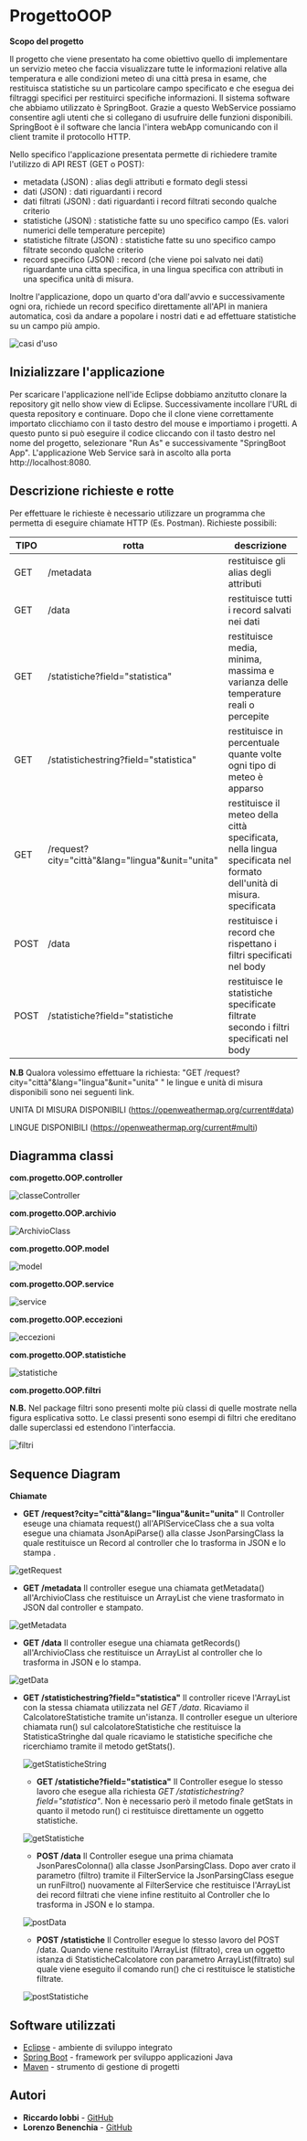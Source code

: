 # ProgettoOOP

**Scopo del progetto**

Il progetto che viene presentato ha come obiettivo quello di implementare un servizio meteo che faccia visualizzare tutte le informazioni relative alla temperatura e alle condizioni meteo di una città presa in esame, che restituisca statistiche su un particolare campo specificato e che esegua dei filtraggi specifici per restituirci specifiche informazioni. 
Il sistema software che abbiamo utilizzato è SpringBoot. Grazie a questo WebService possiamo consentire agli utenti che si collegano di usufruire delle funzioni disponibili. SpringBoot è il software che lancia l'intera webApp comunicando con il client tramite il protocollo HTTP.

Nello specifico l'applicazione presentata permette di richiedere tramite l'utilizzo di API REST (GET o POST):
* metadata (JSON) : alias degli attributi e formato degli stessi
* dati (JSON) : dati riguardanti i record
* dati filtrati (JSON) : dati riguardanti i record filtrati secondo qualche criterio
* statistiche (JSON) : statistiche fatte su uno specifico campo (Es. valori numerici delle temperature percepite)
* statistiche filtrate (JSON) :  statistiche fatte su uno specifico campo filtrate secondo qualche criterio
* record specifico (JSON) : record (che viene poi salvato nei dati) riguardante una citta specifica, in una lingua specifica con attributi in una specifica unità di misura.

Inoltre l'applicazione, dopo un quarto d'ora dall'avvio e successivamente ogni ora, richiede un record specifico direttamente all'API in maniera automatica, così da andare a popolare i nostri dati e ad effettuare statistiche su un campo più ampio.

![casi d'uso](/img/Casid'uso.png)

## Inizializzare l'applicazione
Per scaricare l'applicazione nell'ide Eclipse dobbiamo anzitutto clonare la repository git nello show view di Eclipse. Successivamente incollare l'URL di questa repository e continuare. Dopo che il clone viene correttamente importato clicchiamo con il tasto destro del mouse e importiamo i progetti. A questo punto si può eseguire il codice cliccando con il tasto destro nel nome del progetto, selezionare "Run As" e successivamente "SpringBoot App". L'applicazione Web Service sarà in ascolto alla porta http://localhost:8080.
## Descrizione richieste e rotte
Per effettuare le richieste è necessario utilizzare un programma che permetta di eseguire chiamate HTTP (Es. Postman). Richieste possibili:


|    TIPO        |rotta                          |descrizione                                |
|----------------|-------------------------------|-------------------------------------------|
|GET             |/metadata                      |restituisce gli alias degli attributi           |
|GET             |/data                          |restituisce tutti i record salvati nei dati     |
|GET             |/statistiche?field="statistica"      |restituisce media, minima, massima e varianza delle temperature reali o percepite     |
|GET           |/statistichestring?field="statistica"                          |restituisce in percentuale quante volte ogni tipo di meteo è apparso                                     |
|GET            |/request?city="città"&lang="lingua"&unit="unita"      |restituisce il meteo della città specificata, nella lingua specificata nel formato dell'unità di misura. specificata  |
|POST             |/data                          |restituisce i record che rispettano i filtri specificati nel body     |
|POST             |/statistiche?field="statistiche                          |restituisce le statistiche specificate filtrate secondo i filtri specificati nel body     |

**N.B** Qualora volessimo effettuare la richiesta: "GET /request?city="città"&lang="lingua"&unit="unita" " le lingue e unità di misura disponibili sono nei seguenti link.

UNITA DI MISURA DISPONIBILI (https://openweathermap.org/current#data)

LINGUE DISPONIBILI (https://openweathermap.org/current#multi)

## Diagramma classi

**com.progetto.OOP.controller**

![classeController](/img/ClasseController.png)

**com.progetto.OOP.archivio**

![ArchivioClass](/img/ArchivioClass.png)

**com.progetto.OOP.model**

![model](/img/model.png)

**com.progetto.OOP.service**

![service](/img/service.png)

**com.progetto.OOP.eccezioni**

![eccezioni](/img/eccezioni.png)

**com.progetto.OOP.statistiche**

![statistiche](/img/statistiche.png)

**com.progetto.OOP.filtri**

**N.B.** Nel package filtri sono presenti molte più classi di quelle mostrate nella figura esplicativa sotto. Le classi presenti sono esempi di filtri che ereditano dalle superclassi ed estendono l'interfaccia.

![filtri](/img/filtri.png)

## Sequence Diagram 

**Chiamate**

* **GET /request?city="città"&lang="lingua"&unit="unita"**   Il Controller eseuge una chiamata request() all'APIServiceClass che a sua volta esegue una chiamata JsonApiParse() alla classe JsonParsingClass la quale restituisce un Record al controller che lo trasforma in JSON e lo stampa .

![getRequest](/img/getRequest.png)

* **GET /metadata** Il controller esegue una chiamata getMetadata() all'ArchivioClass che restituisce un ArrayList<Metadata> che viene trasformato in JSON dal controller e stampato.

![getMetadata](/img/getMetadata.png)

* **GET /data** Il controller esegue una chiamata getRecords() all'ArchivioClass che restituisce un ArrayList<Record> al controller che lo trasforma in JSON e lo stampa.

![getData](/img/getData.png)

* **GET /statistichestring?field="statistica"** Il controller riceve l'ArrayList<Record> con la stessa chiamata utilizzata nel  *GET /data*. Ricaviamo il CalcolatoreStatistiche tramite un'istanza. Il controller esegue un ulteriore chiamata run() sul calcolatoreStatistiche che restituisce la StatisticaStringhe dal quale ricaviamo le statistiche specifiche che ricerchiamo tramite il metodo getStats().
  
  ![getStatisticheString](/img/getStatisticheString.PNG)
  
  * **GET /statistiche?field="statistica"** Il Controller esegue lo stesso lavoro che esegue alla richiesta *GET /statistichestring?field="statistica"*. Non è necessario però il metodo finale getStats in quanto il metodo run() ci restituisce direttamente un oggetto statistiche.
  
  ![getStatistiche](/img/getStatistiche.png)
  
  * **POST /data** Il Controller esegue una prima chiamata JsonParesColonna() alla classe JsonParsingClass. Dopo aver crato il parametro (filtro) tramite il FilterService la JsonParsingClass esegue un runFiltro() nuovamente al FilterService che restituisce l'ArrayList<Record> dei record filtrati che viene infine restituito al Controller che lo trasforma in JSON e lo stampa. 
  
  ![postData](/img/postData.png)
  
  * **POST /statistiche** Il Controller esegue lo stesso lavoro del POST /data. Quando viene restituito l'ArrayList<Record> (filtrato), crea un oggetto istanza di StatisticheCalcolatore con parametro ArrayList<Record>(filtrato) sul quale viene eseguito il comando run() che ci restituisce le statistiche filtrate.
  
  ![postStatistiche](/img/postStatistiche.png)
  
## Software utilizzati

* [Eclipse](https://www.eclipse.org/) - ambiente di sviluppo integrato
* [Spring Boot](https://spring.io/projects/spring-boot) - framework per  sviluppo applicazioni Java
* [Maven](https://maven.apache.org/) - strumento di gestione di progetti

## Autori

* **Riccardo Iobbi** - [GitHub](https://github.com/Rik25)
* **Lorenzo Benenchia** - [GitHub](https://github.com/Lollo1014)
